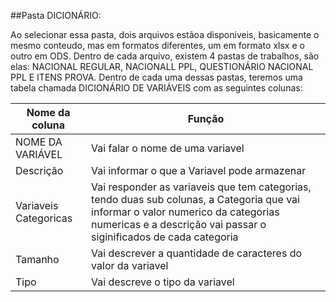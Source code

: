 ##Pasta DICIONÁRIO:

Ao selecionar essa pasta, dois arquivos estãoa disponiveis, basicamente o mesmo conteudo, mas em formatos diferentes, um em formato xlsx e o outro em ODS. Dentro de cada arquivo, existem 4 pastas de trabalhos, são elas: NACIONAL REGULAR, NACIONALL PPL, QUESTIONÁRIO NACIONAL PPL E ITENS PROVA. Dentro de cada uma dessas pastas, teremos uma tabela chamada DICIONÁRIO DE VARIÁVEIS com as seguintes colunas:

Nome da coluna | Função
--------- | ------
NOME DA VARIÁVEL | Vai falar o nome de uma variavel
Descrição | Vai informar o que a Variavel pode armazenar
Variaveis Categoricas | Vai responder as variaveis que tem categorias, tendo duas sub colunas, a Categoria que vai informar o valor numerico da categorias numericas e a descrição vai passar o siginificados de cada categoria 
Tamanho | Vai descrever a quantidade de caracteres do valor da variavel
Tipo | Vai descreve o tipo da variavel


